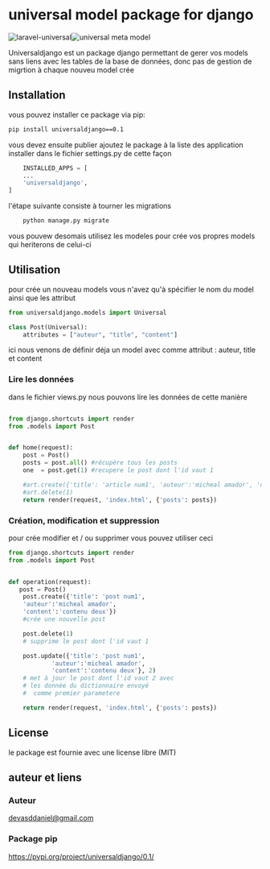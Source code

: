 # universal model package for django

![laravel-universal](https://img.shields.io/badge/stable-v0.01-success)![universal meta model](https://img.shields.io/badge/asddaniel-universal-blue)

Universaldjango est un package  django permettant de gerer vos models sans liens avec les tables de la base de données, donc pas de gestion de migrtion à chaque nouveu model crée



## Installation

vous pouvez installer ce package via pip:

```bash
pip install universaldjango==0.1
```
vous devez ensuite publier ajoutez le package à la liste des application installer dans le fichier settings.py de cette façon 

```python 
    INSTALLED_APPS = [
    ...
    'universaldjango',
]


```
l'étape suivante consiste à tourner les migrations

```bash
    python manage.py migrate
```

vous pouvew desomais utilisez les modeles pour crée vos propres models qui heriterons de celui-ci 

## Utilisation 

pour crée un nouveau models vous n'avez qu'à spécifier le nom du model ainsi que les attribut 

```python
from universaldjango.models import Universal

class Post(Universal):
    attributes = ["auteur", "title", "content"]

```
ici nous venons de définir déja un model avec comme attribut : auteur, title et content
### Lire les données

dans le fichier views.py nous pouvons lire les données de cette manière
```python 

from django.shortcuts import render
from .models import Post


def home(request):
    post = Post()
    posts = post.all() #récupère tous les posts
    one  = post.get(1) #recupere le post dont l'id vaut 1

    #art.create({'title': 'article num1', 'auteur':'micheal amador', 'content':'contenu deux'})
    #art.delete(1)
    return render(request, 'index.html', {'posts': posts})


```

### Création, modification et suppression 

pour crée modifier et / ou supprimer vous pouvez utiliser ceci 

```python
from django.shortcuts import render
from .models import Post


def operation(request):
   post = Post()
    post.create({'title': 'post num1', 
    'auteur':'micheal amador', 
    'content':'contenu deux'})
    #crée une nouvelle post

    post.delete(1)
    # supprime le post dont l'id vaut 1

    post.update({'title': 'post num1', 
            'auteur':'micheal amador', 
            'content':'contenu deux'}, 2)
    # met à jour le post dont l'id vaut 2 avec 
    # les donnée du dictionnaire envoyé
    #  comme premier parametere

    return render(request, 'index.html', {'posts': posts})


```

## License 

le package est fournie avec une license libre (MIT)
## auteur et liens

### Auteur
devasddaniel@gmail.com
### Package pip 
 https://pypi.org/project/universaldjango/0.1/
